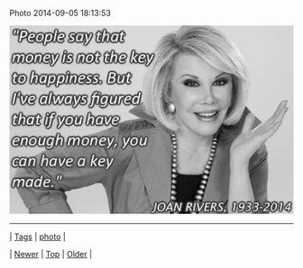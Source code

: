 <!--
title: Photo 2014-09-05 18
date: 2020-06-28T15:27:00.382Z
tags: photo
-->


Photo 2014-09-05 18:13:53

![](96715970784-0.jpg)

<!--BOTTOM-POST-NAVIGATION-->
---

| [Tags](tags.md) | [photo](tag-photo.md) |

| [Newer](96715967694.md) | [Top](index.md) | [Older](96716467949.md) |